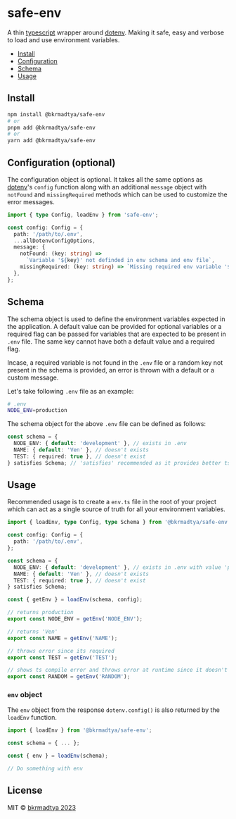 # safe-env

A thin [typescript](https://www.typescriptlang.org/) wrapper around [dotenv](https://github.com/motdotla/dotenv). Making it safe, easy and verbose to load and use environment variables.

- [Install](#install)
- [Configuration](#configuration-optional)
- [Schema](#schema)
- [Usage](#usage)

## Install

```bash
npm install @bkrmadtya/safe-env
# or
pnpm add @bkrmadtya/safe-env
# or
yarn add @bkrmadtya/safe-env
```

## Configuration (optional)

The configuration object is optional. It takes all the same options as [dotenv](https://github.com/motdotla/dotenv)'s `config` function along with an additional `message` object with `notFound` and `missingRequired` methods which can be used to customize the error messages.

```typescript
import { type Config, loadEnv } from 'safe-env';

const config: Config = {
  path: '/path/to/.env',
  ...allDotenvConfigOptions,
  message: {
    notFound: (key: string) =>
      `Variable '${key}' not definded in env schema and env file`,
    missingRequired: (key: string) => `Missing required env variable '${key}'`,
  },
};
```

## Schema

The schema object is used to define the environment variables expected in the application. A default value can be provided for optional variables or a required flag can be passed for variables that are expected to be present in `.env` file. The same key cannot have both a default value and a required flag.

Incase, a required variable is not found in the `.env` file or a random key not present in the schema is provided, an error is thrown with a default or a custom message.

Let's take following `.env` file as an example:

```bash
# .env
NODE_ENV=production
```

The schema object for the above `.env` file can be defined as follows:

```typescript
const schema = {
  NODE_ENV: { default: 'development' }, // exists in .env
  NAME: { default: 'Ven' }, // doesn't exists
  TEST: { required: true }, // doesn't exist
} satisfies Schema; // 'satisfies' recommended as it provides better ts intellisense
```

## Usage

Recommended usage is to create a `env.ts` file in the root of your project which can act as a single source of truth for all your environment variables.

```typescript
import { loadEnv, type Config, type Schema } from '@bkrmadtya/safe-env';

const config: Config = {
  path: '/path/to/.env',
};

const schema = {
  NODE_ENV: { default: 'development' }, // exists in .env with value 'production'
  NAME: { default: 'Ven' }, // doesn't exists
  TEST: { required: true }, // doesn't exist
} satisfies Schema;

const { getEnv } = loadEnv(schema, config);

// returns production
export const NODE_ENV = getEnv('NODE_ENV');

// returns 'Ven'
export const NAME = getEnv('NAME');

// throws error since its required
export const TEST = getEnv('TEST');

// shows ts compile error and throws error at runtime since it doesn't exist in schema
export const RANDOM = getEnv('RANDOM');
```

### `env` object

The `env` object from the response `dotenv.config()` is also returned by the `loadEnv` function.

```typescript
import { loadEnv } from '@bkrmadtya/safe-env';

const schema = { ... };

const { env } = loadEnv(schema);

// Do something with env
```

## License

MIT © [bkrmadtya 2023](https://github.com/bkrmadtya)
